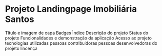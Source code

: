 # Projeto Landingpage Imobiliária Santos

















Título e imagem de capa
Badges
Ìndice
Descrição do projeto
Status do projeto
Funcionalidades e demonstração da aplicação
Acesso ao projeto
tecnologias utilizadas
pessoas contribuidoras
pessoas desenvolvedoras do projeto
lincença